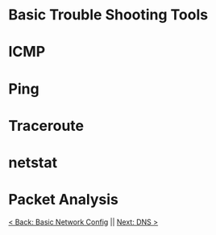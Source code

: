 # Basic Trouble Shooting Tools


# ICMP


# Ping


# Traceroute


# netstat


# Packet Analysis






[< Back: Basic Network Config](https://github.com/sxcdennis/Network/blob/master/Basic%20Network%20Config.md "Basic Network Config") || [Next: DNS >](https://github.com/sxcdennis/Network/blob/master/DNS.md "DNS")
